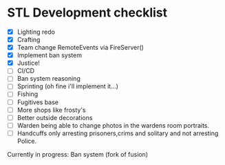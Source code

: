 # STL Development checklist
- [x] Lighting redo
- [x] Crafting
- [x] Team change RemoteEvents via FireServer()
- [x] Implement ban system
- [x] Justice!
- [ ] CI/CD
- [ ] Ban system reasoning
- [ ] Sprinting (oh fine i'll implement it...)
- [ ] Fishing
- [ ] Fugitives base
- [ ] More shops like frosty's
- [ ] Better outside decorations
- [ ] Warden being able to change photos in the wardens room portraits.
- [ ] Handcuffs only arresting prisoners,crims and solitary and not arresting Police.

Currently in progress: Ban system (fork of fusion)

